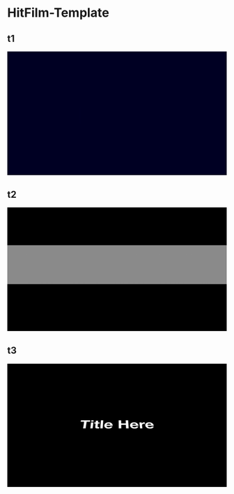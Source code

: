 # HitFilm-Template
## t1
![t1.gif](./pics/t1.gif)
## t2
![t2.gif](./pics/t2.gif)
## t3
![t3.gif](./pics/t3.gif)